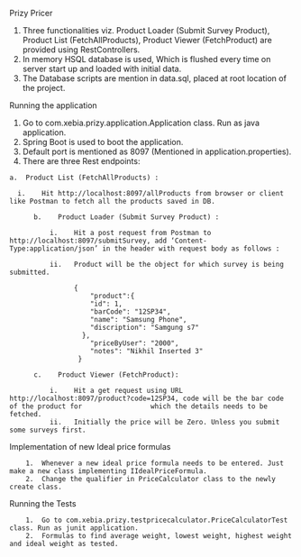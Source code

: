 Prizy Pricer

  1.	Three functionalities viz. Product Loader (Submit Survey Product), Product List (FetchAllProducts), Product Viewer (FetchProduct)       are provided using RestControllers.
  2.	In memory HSQL database is used, Which is flushed every time on server start up and loaded with initial data.
  3.	The Database scripts are mention in data.sql, placed at root location of the project.

Running the application

  1.	Go to com.xebia.prizy.application.Application class. Run as java application.
  2.	Spring Boot is used to boot the application.
  3.	Default port is mentioned as 8097 (Mentioned in application.properties).
  4.	There are three Rest endpoints:
  
    a.	Product List (FetchAllProducts) :
    
      i.	Hit http://localhost:8097/allProducts from browser or client like Postman to fetch all the products saved in DB.
      
          b.	Product Loader (Submit Survey Product) :
          
              i.	Hit a post request from Postman to http://localhost:8097/submitSurvey, add ‘Content-Type:application/json’ in the header with request body as follows :
              
              ii.	Product will be the object for which survey is being submitted.
              
                    {
                        "product":{
                        "id": 1,
                        "barCode": "12SP34",
                        "name": "Samsung Phone",
                        "discription": "Samgung s7"
                      },
                        "priceByUser": "2000",
                        "notes": "Nikhil Inserted 3"
                     }
                     
          c.	Product Viewer (FetchProduct):
          
              i.	Hit a get request using URL http://localhost:8097/product?code=12SP34, code will be the bar code of the product for                 which the details needs to be fetched.
              ii.	Initially the price will be Zero. Unless you submit some surveys first.

Implementation of new Ideal price formulas

        1.	Whenever a new ideal price formula needs to be entered. Just make a new class implementing IIdealPriceFormula.
        2.	Change the qualifier in PriceCalculator class to the newly create class.
Running the Tests

        1.	Go to com.xebia.prizy.testpricecalculator.PriceCalculatorTest class. Run as junit application.
        2.	Formulas to find average weight, lowest weight, highest weight and ideal weight as tested.
